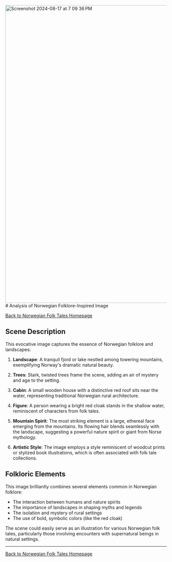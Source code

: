 <img width="930" alt="Screenshot 2024-08-17 at 7 09 36 PM" src="https://github.com/user-attachments/assets/27b39e6c-d8ec-4d15-8280-e03747addeec"># Analysis of Norwegian Folklore-Inspired Image

[Back to Norwegian Folk Tales Homepage](README.md)


## Scene Description

This evocative image captures the essence of Norwegian folklore and landscapes:

1. **Landscape**: A tranquil fjord or lake nestled among towering mountains, exemplifying Norway's dramatic natural beauty.

2. **Trees**: Stark, twisted trees frame the scene, adding an air of mystery and age to the setting.

3. **Cabin**: A small wooden house with a distinctive red roof sits near the water, representing traditional Norwegian rural architecture.

4. **Figure**: A person wearing a bright red cloak stands in the shallow water, reminiscent of characters from folk tales.

5. **Mountain Spirit**: The most striking element is a large, ethereal face emerging from the mountains. Its flowing hair blends seamlessly with the landscape, suggesting a powerful nature spirit or giant from Norse mythology.

6. **Artistic Style**: The image employs a style reminiscent of woodcut prints or stylized book illustrations, which is often associated with folk tale collections.

## Folkloric Elements

This image brilliantly combines several elements common in Norwegian folklore:

- The interaction between humans and nature spirits
- The importance of landscapes in shaping myths and legends
- The isolation and mystery of rural settings
- The use of bold, symbolic colors (like the red cloak)

The scene could easily serve as an illustration for various Norwegian folk tales, particularly those involving encounters with supernatural beings in natural settings.

---

[Back to Norwegian Folk Tales Homepage](README.md)
